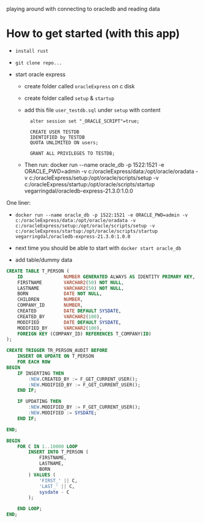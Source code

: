 

playing around with connecting to oracledb and reading data

# How to get started (with this app)

-   `install rust`
-   `git clone repo...`

-   start oracle express

    -   create folder called `oracleExpress` on c disk
    -   create folder called `setup` & `startup`
    -   add this file `user_testdb.sql` under `setup` with content

              alter session set "_ORACLE_SCRIPT"=true;

              CREATE USER TESTDB
              IDENTIFIED by TESTDB
              QUOTA UNLIMITED ON users;

              GRANT ALL PRIVILEGES TO TESTDB;

    -   Then run: docker run --name oracle_db -p 1522:1521 -e ORACLE_PWD=admin -v
        c:/oracleExpress/data:/opt/oracle/oradata -v c:/oracleExpress/setup:/opt/oracle/scripts/setup -v
        c:/oracleExpress/startup:/opt/oracle/scripts/startup vegarringdal/oracledb-express-21.3.0:1.0.0

One liner:

-   `docker run --name oracle_db -p 1522:1521 -e ORACLE_PWD=admin -v c:/oracleExpress/data:/opt/oracle/oradata -v c:/oracleExpress/setup:/opt/oracle/scripts/setup -v c:/oracleExpress/startup:/opt/oracle/scripts/startup vegarringdal/oracledb-express-21.3.0:1.0.0`
-   next time you should be able to start with `docker start oracle_db`


- add table/dummy data
```sql
CREATE TABLE T_PERSON (
    ID               NUMBER GENERATED ALWAYS AS IDENTITY PRIMARY KEY,
    FIRSTNAME        VARCHAR2(50) NOT NULL,
    LASTNAME         VARCHAR2(50) NOT NULL,
    BORN             DATE NOT NULL,
    CHILDREN         NUMBER,
    COMPANY_ID       NUMBER,      
    CREATED          DATE DEFAULT SYSDATE,
    CREATED_BY       VARCHAR2(100),
    MODIFIED         DATE DEFAULT SYSDATE,
    MODIFIED_BY      VARCHAR2(100),
    FOREIGN KEY (COMPANY_ID) REFERENCES T_COMPANY(ID)
);

CREATE TRIGGER TR_PERSON_AUDIT BEFORE
    INSERT OR UPDATE ON T_PERSON
    FOR EACH ROW
BEGIN
    IF INSERTING THEN
        :NEW.CREATED_BY := F_GET_CURRENT_USER();
        :NEW.MODIFIED_BY := F_GET_CURRENT_USER();
    END IF;

    IF UPDATING THEN
        :NEW.MODIFIED_BY := F_GET_CURRENT_USER();
        :NEW.MODIFIED := SYSDATE;
    END IF;

END;
```

```sql
BEGIN
    FOR C IN 1..10000 LOOP
        INSERT INTO T_PERSON (
            FIRSTNAME,
            LASTNAME,
            BORN
        ) VALUES (
            'FIRST_' || C,
            'LAST_' || C,
            sysdate - C
        );

    END LOOP;
END;
```